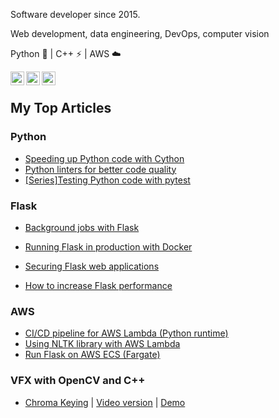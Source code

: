 Software developer since 2015.

Web development, data engineering, DevOps, computer vision 

Python 🐍 | 
C++ ⚡  |
AWS ☁️ 


[<img align="left" alt="LinkedIn | LinkedIn" width="22px" src="https://cdn.jsdelivr.net/npm/simple-icons@v3/icons/linkedin.svg" />][linkedin] 

[<img align="left" alt="Blog | LinkedIn" width="22px" src="https://cdn.jsdelivr.net/npm/simple-icons@v3/icons/rss.svg" />][blog] 


[<img align="left" alt="Blog | LinkedIn" width="22px" src="https://cdn.jsdelivr.net/npm/simple-icons@v3/icons/stackoverflow.svg" />][stackoverflow]<br/>

## My Top Articles 

### Python

- [Speeding up Python code with Cython](https://smirnov-am.github.io/cython/)
- [Python linters for better code quality](https://smirnov-am.github.io/python-linters-for-better-code-quality/)
- [[Series]Testing Python code with pytest](https://smirnov-am.github.io/pytest-why-testing/)

### Flask

- [Background jobs with Flask](https://smirnov-am.github.io/background-jobs-with-flask/)

- [Running Flask in production with Docker](https://smirnov-am.github.io/running-flask-in-production-with-docker/)
- [Securing Flask web applications](https://smirnov-am.github.io/securing-flask-web-applications/)
- [How to increase Flask performance](https://smirnov-am.github.io/flask-perf/)

### AWS

- [CI/CD pipeline for AWS Lambda (Python runtime)
](https://smirnov-am.github.io/ci-ci-pipeline-for-aws-lambda-python-runtime/)
- [Using NLTK library with AWS Lambda](https://smirnov-am.github.io/using-nltk-library-with-aws-lambda/)
- [Run Flask on AWS ECS (Fargate)](https://smirnov-am.github.io/run-flask-on-aws-ecs/)

### VFX with OpenCV and C++
- [Chroma Keying](https://smirnov-am.github.io/chromakeying/) | [Video version](https://youtu.be/Q7X4agNKU3k) | [Demo](https://www.youtube.com/watch?v=Q7X4agNKU3k&t=397s)




  


[linkedin]: https://linkedin.com/in/smirnovam
[blog]: https://smirnov-am.github.io/
[stackoverflow]: https://stackoverflow.com/users/4947938/alexey-smirnov
